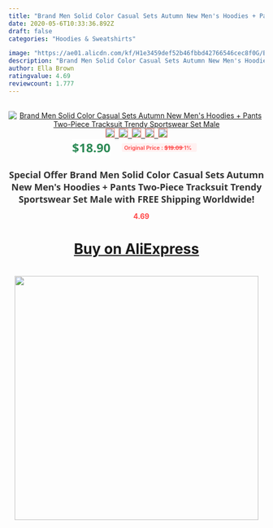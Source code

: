 ```yaml
---
title: "Brand Men Solid Color Casual Sets Autumn New Men's Hoodies + Pants Two-Piece Tracksuit Trendy Sportswear Set Male"
date: 2020-05-6T10:33:36.892Z
draft: false
categories: "Hoodies & Sweatshirts"

image: "https://ae01.alicdn.com/kf/H1e3459def52b46fbbd42766546cec8f0G/Brand-Men-Solid-Color-Casual-Sets-Autumn-New-Men-s-Hoodies-Pants-Two-Piece-Tracksuit-Trendy.png_220x220.png"
description: "Brand Men Solid Color Casual Sets Autumn New Men's Hoodies + Pants Two-Piece Tracksuit Trendy Sportswear Set Male"
author: Ella Brown
ratingvalue: 4.69
reviewcount: 1.777
---
```

<br>
<div style="text-align: center;">
<a href="https://s.click.aliexpress.com/e/_AUdVaN" target="_blank" rel="nofollow noopener noreferrer"><img alt="Brand Men Solid Color Casual Sets Autumn New Men's Hoodies + Pants Two-Piece Tracksuit Trendy Sportswear Set Male" class="magnifier-image" src="https://ae01.alicdn.com/kf/H1e3459def52b46fbbd42766546cec8f0G/Brand-Men-Solid-Color-Casual-Sets-Autumn-New-Men-s-Hoodies-Pants-Two-Piece-Tracksuit-Trendy.png_220x220.png_640x640.jpg">
<br>
<img style="border:1px solid salmon" src="https://ae01.alicdn.com/kf/H1e3459def52b46fbbd42766546cec8f0G/Brand-Men-Solid-Color-Casual-Sets-Autumn-New-Men-s-Hoodies-Pants-Two-Piece-Tracksuit-Trendy.png_120x120.jpg">&nbsp;&nbsp;<img style="border:1px solid salmon" src="https://ae01.alicdn.com/kf/Ha66cd4ad59be4c46b0e2bab9d3e6ee0fK/Brand-Men-Solid-Color-Casual-Sets-Autumn-New-Men-s-Hoodies-Pants-Two-Piece-Tracksuit-Trendy.png_120x120.jpg">&nbsp;&nbsp;<img style="border:1px solid salmon" src="https://ae01.alicdn.com/kf/H9f45f87dae8e4f439f6eecec0d0f71441/Brand-Men-Solid-Color-Casual-Sets-Autumn-New-Men-s-Hoodies-Pants-Two-Piece-Tracksuit-Trendy.png_120x120.jpg">&nbsp;&nbsp;<img style="border:1px solid salmon" src="https://ae01.alicdn.com/kf/Hce222bb4a16d42798fbef03174fa0720P/Brand-Men-Solid-Color-Casual-Sets-Autumn-New-Men-s-Hoodies-Pants-Two-Piece-Tracksuit-Trendy.png_120x120.jpg">&nbsp;&nbsp;<img style="border:1px solid salmon" src="https://ae01.alicdn.com/kf/H9f2e789f285a430c8ca6c9979a0472dc6/Brand-Men-Solid-Color-Casual-Sets-Autumn-New-Men-s-Hoodies-Pants-Two-Piece-Tracksuit-Trendy.png_120x120.jpg"></a></div><br0>
<div style="text-align: center;"><span style="background-color: white; border: 0px; box-sizing: border-box; color: seagreen; display: inline-block; font-family: &quot;open sans&quot; , &quot;arial&quot; , &quot;helvetica&quot; , sans-serif , &quot;heiti&quot;; font-size: 24px; font-stretch: inherit; font-weight: 700; line-height: inherit; margin: 0px 10px 0px 0px; padding: 0px; vertical-align: middle;">$18.90 </span>
<span style="background: rgb(255 , 241 , 241); border-radius: 3px; border: 0px; box-sizing: border-box; color: #ff4747; display: inline-block; font-family: inherit; font-size: 12px; font-stretch: inherit; font-style: inherit; font-variant: inherit; font-weight: 600; line-height: inherit; margin: 0px; padding: 2px 5px; transform: scale(0.9); vertical-align: middle;">Original Price : <b style="text-decoration: line-through;">$19.09 </b> 1%&nbsp;&nbsp;</span></div>
<h1 style="color: #333333; display: inline-block; font-family: &quot;open sans&quot; , &quot;arial&quot; , &quot;helvetica&quot; , sans-serif , &quot;heiti&quot;; font-size: 18px; font-stretch: inherit; font-weight: 700; text-align: center;">Special Offer Brand Men Solid Color Casual Sets Autumn New Men's Hoodies + Pants Two-Piece Tracksuit Trendy Sportswear Set Male with FREE Shipping Worldwide!</h1>
<div style="color: #ff4747; text-align: center;">
<img src="https://4.bp.blogspot.com/-M0ZcTcb-5uY/XleCXlxnR4I/AAAAAAAAAEc/OrjgMkXV1oMQFaCRZj5HQwOCBcu3w1FegCPcBGAYYCw/s1600/star.png" style="height: 15px;">&nbsp;<b>4.69</b></div>
<div class="button_cont" align="center"><a class="buynow_a" href="https://s.click.aliexpress.com/e/_AUdVaN" target="_blank" rel="nofollow noopener noreferrer"><H1>Buy on AliExpress</H1></a></div><br>
<div class="separator" style="clear: both; text-align: center;">
<img src="https://lh3.googleusercontent.com/-pTy5HemUv9M/XlePHvY0dAI/AAAAAAAAAE4/0nX5iRUoIWY8eMW9Dpxeirr157OZliDIgCLcBGAsYHQ/s1600/badge.gif" width="480">
</div>
